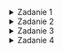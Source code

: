 <details><summary>Zadanie 1</summary>
    <ul>
        <details><summary>Treść</summary>
            <p>
            Które z następujących zadań wymagają w Twojej opinii inteligencji od człowieka:
            </p>
            <ul>
                <li>wypełnianie deklaracji PIT</li>
                <li>streszczanie tekstu</li>
                <li>tłumaczenie tekstu</li>
                <li>klasyfikacja tekstu do kategorii tematycznych</li>
                <li>odpowiadanie na proste pytania zadawane w języku naturalnym (np. polskim)</li>
                <li>układanie rozkładu jazdy transportu miejskiego</li>
                <li>programowanie (pisanie programów komputerowych)</li>
                <li>„programowanie” kanałów telewizyjnych</li>
                <li>testowanie oprogramowania</li>
                <li>komponowanie muzyki</li>
                <li>rozwiązywanie układów równań</li>
                <li>symboliczne obliczanie pochodnych funkcji</li>
                <li>symboliczne całkowanie funkcji</li>
                <li>kierowanie samochodem</li>
            </ul>
        </details>
        <details><summary>Odpowiedź</summary>
            <ul>
                <p>Moim zdaniem nawet wbijanie gwoździ wymaga minimalnych przejawów inteligencji, lecz można dane zadania pogrubować według wymagań intelektualnych:</p>
                <details>
                    <summary><strong>Bazujące na inteligencji</strong></summary>
                    <ul>
                        <li><strong>Układanie rozkładu jazdy transportu miejskiego</strong></li>
                        <li><strong>Programowanie (pisanie programów komputerowych)</strong></li>
                        <li><strong>Testowanie oprogramowania</strong></li>
                        <li><strong>Komponowanie muzyki</strong></li>
                    </ul>
                    <strong>Mimo że poniższe dwa zadania są proste, to bardziej bazują na inteligencji (wyłapywanie kontekstu wypowiedzi)</strong>
                    <ul>
                        <li>Streszczanie tekstu</li>
                        <li>Klasyfikacja tekstu do kategorii tematycznych</li>
                    </ul>
                </details>
                <details>
                        <summary><strong>Bazujące na wiedzy</strong></summary>
                        <ul>
                            <li><strong>Wypełnianie deklaracji PIT</strong></li>
                            <li><strong>Odpowiadanie na proste pytania zadawane w języku naturalnym (np. polskim)</strong></li>
                            <li><strong>„Programowanie” kanałów telewizyjnych</strong></li>
                            <li><strong>Tłumaczenie tekstu</strong></li>
                            <li><strong>Kierowanie samochodem</strong></li>
                        </ul>
                        <strong>Może kontrowersyjnie umieścić matematyczne zadania w grupie zadań nie wymagających inteligencji, ale akurat poniższe zadania bazują na wiedzy i są schematyczne.</strong>
                        <ul>
                            <li><strong>Symboliczne obliczanie pochodnych funkcji</strong></li>
                            <li><strong>Symboliczne całkowanie funkcji</strong></li>
                            <li><strong>Rozwiązywanie układów równań</strong></li>
                        </ul>
                </details>
            </ul>
        </details>
    </ul>
</details>

<details>
    <summary>Zadanie 2</summary>
    <ul>
        <li>
            <details>
                <summary>Treść</summary>
                <p>Które z następujących problemów można uznać za mieszczące się w zakresie sztucznej inteligencji:</p>
                <ul>
                    <li>streszczanie tekstu</li>
                    <li>tłumaczenie tekstu</li>
                    <li>klasyfikacja tekstu do kategorii tematycznych</li>
                    <li>odpowiadanie na proste pytania zadawane w języku naturalnym</li>
                    <li>rozwiązywanie układów równań</li>
                    <li>układanie rozkładu jazdy</li>
                    <li>rozwiązywanie układów równań liniowych</li>
                    <li>symboliczne obliczanie pochodnych</li>
                    <li>symboliczne całkowanie</li>
                    <li>kierowanie samochodem</li>
                </ul>
            </details>
        </li>
        <li>
            <details>
                <summary>Odpowiedź</summary>
                <p><strong>Uważam, że wszystkie podane zadania mieszczą się w zakresie sztucznej inteligencji.</strong></p>
                <p>Jednakże problem pojawia się w przypadku sytuacji, w których nieoczekiwany rezultat pracy sztucznej inteligencji może prowadzić do utraty zdrowia, jak na przykład w przypadku złego prowadzenia pojazdu. Jednak taki problem może zostać rozwiązany poprzez osiągnięcie wystarczająco wysokiej skuteczności działania sztucznej inteligencji, na przykład poprzez osiągnięcie jazdy bezwypadkowej, co przyczyni się do zyskania zaufania społecznego.</p>
            </details>
        </li>
    </ul>
</details>


<details><summary>Zadanie 3</summary>
    <ul>
        <details><summary>Treść</summary>
            <p>Które z poniższych rodzajów komunikacyjnego zachowania człowieka mogą być
                obecnie skutecznie imitowane przez sztuczne systemy (odpowiednio oprogramowane
                maszyny):
            </p>
            <ul>
                <li>rozmowa towarzyska</li>
                <li>dyskusja polityczna</li>
                <li>dyskusja naukowa</li>
                <li>odpowiadanie na pytania klientów w telefonicznej infolinii</li>
                <li>odpowiadanie na pytania klientów w internetowej infolinii</li>
            </ul>
        </details>
        <details><summary>Odpowiedź</summary> 
            <p>Dyskusja naukowa zazwyczaj opiera się na merytoryce i faktach, natomiast towarzyska i polityczna często są nacechowane emocjami oraz różnymi punktami widzenia, co może stanowić wyzwanie dla sztucznej inteligencji w imitowaniu ludzkich zachowań. Infolinia to dobre miejsce dla AI aby obsłużyć klientów z prostymi problemami. Gdy automatyczny konsultant nie jest w stanie pomóc, klient jest przekierowany do osoby fizycznej</p>
        </details>
    </ul>
</details>

<details><summary>Zadanie 4</summary>
   <ul>
     <details><summary>Treść</summary>
        <p>
           Które z następujących zadań wymagają w Twojej opinii inteligencji od człowieka:
        </p>
        <ul>
           <li>1. Przeprowadź rozmowę z chatbotem. Spróbuj zdefiniować różnice pomiędzy botem udającym człowieka (przygotowywanym na test Turinga) a botem „asystentem, służącym”.</li>
           <li>2. Sprawdź dwa boty z obu z tych rodzajów na występowanie zachowań:</li>
            <ul>
               <li>opowiadanie żartów,</li>
               <li>przytaczanie cytatów z twoich wypowiedzi, lub znanych osób,</li>
               <li>nawiązywanie wypowiedzi do słów kluczowych,</li>
               <li>zadawanie dużej liczby pytań,</li>
               <li>powracanie do początku wypowiedzi, sekwencyjne powtarzanie,</li>
               <li>zadawanie pytań powstających z twoich wypowiedzi,</li>
               <li>odpowiadanie wymijająco, ogólnikowo,</li>
               <li>częsta zmiana tematu rozmowy,</li>
               <li>problemy z utrzymaniem wątków.</li>
            </ul>
         <li>3. Sporządź raport ze spostrzeżeń.</li>
         <li>4. Na podstawie powyższych obserwacji, w grupie dwóch osób spróbujcie przewidzieć zachowania dwóch rozmawiających ze sobą chatbotów (przepisując ich wzajemne odpowiedzi).</li>
         <li>5. Zdenerwuj bota 😊😊</li>
        </ul>
     </details>
      <details><summary>Odpowiedź</summary>
          <details open><summary>1.</summary>
              <p>Bot udający człowieka to taki program komputerowy, który stara się używać języka i zachowań, które sprawiają wrażenie, że jest człowiekiem. Z kolei bot "asystent, służący" pomaga w różnych zadaniach, przy czym nie próbuje udawać człowieka, tylko działa jako narzędzie do wykonywania konkretnych zadań, takich jak przypominanie o terminach czy udzielanie prostych informacji.</p>
          </details>
          <details><summary>2.</summary>
              <p></p>
          </details>
          <details><summary>3.</summary>
              <p>Opowiadanie żartów: Oba boty potrafiły zaprezentować dowcipne odpowiedzi, choć bot udający człowieka wydawał się bardziej elastyczny w tym aspekcie.

Przytaczanie cytatów: Zarówno bot udający człowieka, jak i asystent służący, były w stanie przedstawić znane cytaty, co wskazuje na ich zdolność do przetwarzania informacji.

Nawiązywanie do słów kluczowych: Asystent służący wydawał się bardziej gotowy do natychmiastowego reagowania na konkretne słowa kluczowe i dostosowywania swojej odpowiedzi, podczas gdy bot udający człowieka wymagał bardziej kontekstowej interakcji.

Zadawanie pytań: Obie rodzaje botów były zdolne do zadawania pytań, ale asystent służący wydawał się bardziej skłonny do tego, aby proaktywnie zadać pytania w celu zrozumienia potrzeb użytkownika.

Powracanie do początku wypowiedzi: Żaden z botów nie wykazywał tendencji do powracania do początku wypowiedzi lub sekwencyjnego powtarzania.

Zadawanie pytań powstających z wypowiedzi: Obie formy botów były zdolne do zadawania pytań na podstawie wypowiedzi użytkownika.

Odpowiadanie wymijająco, ogólnikowo: Bot udający człowieka wydawał się bardziej zdolny do dostarczania bardziej szczegółowych odpowiedzi, podczas gdy asystent służący czasami odpowiadał ogólnikowo.

Częsta zmiana tematu rozmowy: Asystent służący wydawał się bardziej elastyczny w zmianie tematu rozmowy, podczas gdy bot udający człowieka był bardziej skłonny do trzymania się jednego wątku.

Problemy z utrzymaniem wątków: Żaden z botów nie wykazywał znaczących problemów z utrzymaniem wątków rozmowy, ale bot udający człowieka mógł czasami trzymać się tematu bardziej niż asystent służący.</p>
          </details>
          <details><summary>4.</summary>
                  <p>Spodziewalismy sie bardziej chaotycznej konwersacji, a uzyskalismy nudny smalltalk...</p>
                  ![talk01](https://github.com/sebastiansacharczuk/WSSI/assets/88279205/c7302400-070d-44c4-96b7-04aefc7eb65e)
                  ![talk02](https://github.com/sebastiansacharczuk/WSSI/assets/88279205/9d8a072c-d8a3-450b-9beb-9e8af691209f)
                  ![talk03](https://github.com/sebastiansacharczuk/WSSI/assets/88279205/e4202cf8-0d4a-4d3c-9843-260ee0f54c89)
                  ![talk04](https://github.com/sebastiansacharczuk/WSSI/assets/88279205/e44a6eab-5031-4e19-b2cf-0ff52e89e4ec)
                  ![talk05](https://github.com/sebastiansacharczuk/WSSI/assets/88279205/d33e7efb-697a-4b39-9e56-664bd30a39e0)
          </details>
          <details><summary>5.</summary>
              ![image](https://github.com/sebastiansacharczuk/WSSI/assets/88279205/49f0ff1a-86d2-4750-8812-216c8a186eab)
          </details>
     </details>
   </ul>
</details>
